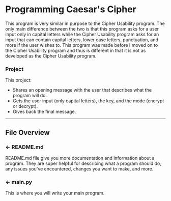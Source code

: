 # Programming Caesar's Cipher
This program is very similar in purpose to the Cipher Usability program. The only main difference between the two is that this program asks for a user input only in capital letters while the Cipher Usability program asks for an input that can contain capital letters, lower case letters, punctuation, and more if the user wishes to. This program was made before I moved on to the Cipher Usability program and thus is different in that it is not as developed as the Cipher Usability program. 


### Project
This project:
- Shares an opening message with the user that describes what the program will do.
- Gets the user input (only capital letters), the key, and the mode (encrypt or decrypt).
- Gives back the final message.



---

## File Overview

### ← README.md

README.md file give you more documentation and information about a program. They are super helpful for describing what a program should do, any issues you've encountered, changes you want to make, and more. 

### ← main.py
This is where you will write your main program.
